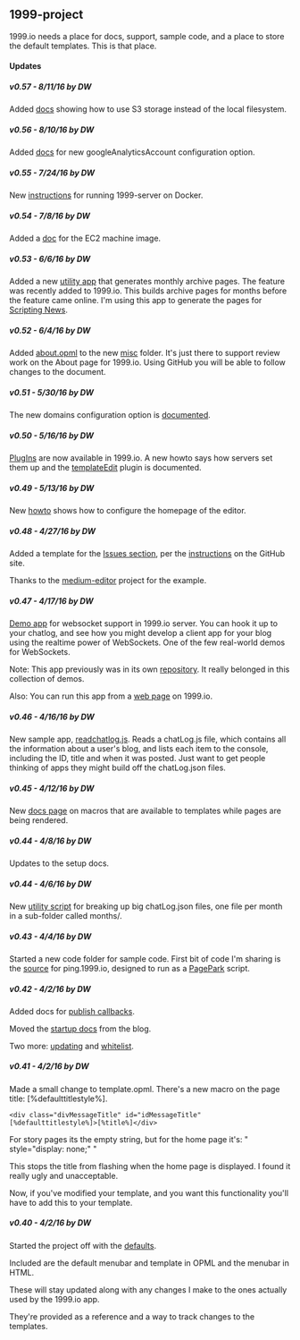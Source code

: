 ## 1999-project

  

1999.io needs a place for docs, support, sample code, and a place to store the default templates. This is that place.



#### Updates

##### v0.57 - 8/11/16 by DW

Added <a href="https://github.com/scripting/1999-project/blob/master/docs/s3.md">docs</a> showing how to use S3 storage instead of the local filesystem. 

##### v0.56 - 8/10/16 by DW

Added <a href="https://github.com/scripting/1999-project/blob/master/docs/homepage.md#googleanalyticsaccount">docs</a> for new googleAnalyticsAccount configuration option.

##### v0.55 - 7/24/16 by DW

New <a href="https://github.com/scripting/1999-project/blob/master/docs/docker.md">instructions</a> for running 1999-server on Docker.

##### v0.54 - 7/8/16 by DW

Added a <a href="https://github.com/scripting/1999-project/blob/master/docs/ec2.md">doc</a> for the EC2 machine image.

##### v0.53 - 6/6/16 by DW

Added a new <a href="https://github.com/scripting/1999-project/tree/master/code/monthlyArchives">utility app</a> that generates monthly archive pages. The feature was recently added to 1999.io. This builds archive pages for months before the feature came online. I'm using this app to generate the pages for <a href="http://scripting.com/">Scripting News</a>. 

##### v0.52 - 6/4/16 by DW

Added <a href="https://github.com/scripting/1999-project/blob/master/misc/about.opml">about.opml</a> to the new <a href="https://github.com/scripting/1999-project/tree/master/misc">misc</a> folder. It's just there to support review work on the About page for 1999.io. Using GitHub you will be able to follow changes to the document. 

##### v0.51 - 5/30/16 by DW

The new domains configuration option is <a href="https://github.com/scripting/1999-project/blob/master/docs/domains.md">documented</a>. 

##### v0.50 - 5/16/16 by DW

<a href="https://github.com/scripting/1999-project/blob/master/docs/plugins.md">PlugIns</a> are now available in 1999.io. A new howto says how servers set them up and the <a href="https://github.com/scripting/1999-project/blob/master/docs/plugins.md#the-templateedit-plugin">templateEdit</a> plugin is documented.

##### v0.49 - 5/13/16 by DW

New <a href="https://github.com/scripting/1999-project/blob/master/docs/homepage.md">howto</a> shows how to configure the homepage of the editor.

##### v0.48 - 4/27/16 by DW

Added a template for the <a href="https://github.com/scripting/1999-project/issues">Issues section</a>, per the <a href="https://github.com/blog/2111-issue-and-pull-request-templates">instructions</a> on the GitHub site. 

Thanks to the <a href="https://github.com/yabwe/medium-editor">medium-editor</a> project for the example. 

##### v0.47 - 4/17/16 by DW

<a href="https://github.com/scripting/1999-project/blob/master/code/websocketdemo.html">Demo app</a> for websocket support in 1999.io server. You can hook it up to your chatlog, and see how you might develop a client app for your blog using the realtime power of WebSockets. One of the few real-world demos for WebSockets. 

Note: This app previously was in its own <a href="https://github.com/scripting/1999client">repository</a>. It really belonged in this collection of demos. 

Also: You can run this app from a <a href="http://1999.io/docs/code/websocketdemo.html">web page</a> on 1999.io.

##### v0.46 - 4/16/16 by DW

New sample app, <a href="https://github.com/scripting/1999-project/blob/master/code/readchatlog.js">readchatlog.js</a>. Reads a chatLog.js file, which contains all the information about a user's blog, and lists each item to the console, including the ID, title and when it was posted. Just want to get people thinking of apps they might build off the chatLog.json files. 

##### v0.45 - 4/12/16 by DW

New <a href="https://github.com/scripting/1999-project/blob/master/docs/macros.md">docs page</a> on macros that are available to templates while pages are being rendered.

##### v0.44 - 4/8/16 by DW

Updates to the setup docs.

##### v0.44 - 4/6/16 by DW

New <a href="https://github.com/scripting/1999-project/blob/master/code/breakupchatlog.js">utility script</a> for breaking up big chatLog.json files, one file per month in a sub-folder called months/.

##### v0.43 - 4/4/16 by DW

Started a new code folder for sample code. First bit of code I'm sharing is the <a href="https://github.com/scripting/1999-project/blob/master/code/pingserver.js">source</a> for ping.1999.io, designed to run as a <a href="http://pagepark.io/">PagePark</a> script. 

##### v0.42 - 4/2/16 by DW

Added docs for <a href="https://github.com/scripting/1999-project/blob/master/docs/callbacks.md">publish callbacks</a>.

Moved the <a href="https://github.com/scripting/1999-project/blob/master/docs/setup.md">startup docs</a> from the blog.

Two more: <a href="https://github.com/scripting/1999-project/blob/master/docs/updating.md">updating</a> and <a href="https://github.com/scripting/1999-project/blob/master/docs/whitelist.md">whitelist</a>.

##### v0.41 - 4/2/16 by DW

Made a small change to template.opml. There's a new macro on the page title: [%defaulttitlestyle%].

<code>&lt;div class="divMessageTitle" id="idMessageTitle" [%defaulttitlestyle%]>[%title%]&lt;/div></code>

For story pages its the empty string, but for the home page it's: " style=\"display: none;\" "

This stops the title from flashing when the home page is displayed. I found it really ugly and unacceptable.

Now, if you've modified your template, and you want this functionality you'll have to add this to your template. 

##### v0.40 - 4/2/16 by DW

Started the project off with the <a href="https://github.com/scripting/1999-project/tree/master/defaults">defaults</a>. 

Included are the default menubar and template in OPML and the menubar in HTML.

These will stay updated along with any changes I make to the ones actually used by the 1999.io app.

They're provided as a reference and a way to track changes to the templates. 

